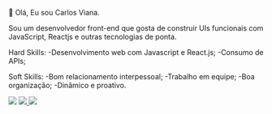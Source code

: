 <p align="left">
  👋 Olá, Eu sou Carlos Viana. 

  Sou um desenvolvedor front-end que gosta de construir UIs funcionais com JavaScript, Reactjs e outras tecnologias de ponta. 

  Hard Skills:
  -Desenvolvimento web com Javascript e React.js;
  -Consumo de APIs;

  Soft Skills:
  -Bom relacionamento interpessoal;
  -Trabalho em equipe;
  -Boa organização;
  -Dinâmico e proativo.
</p>

<p align="left">
  <a href="mailto:eduardostrink@gmail.com" alt="Gmail">
  <img src="https://img.shields.io/badge/-Gmail-FF0000?style=flat-square&labelColor=FF0000&logo=gmail&logoColor=white&link=eduardostrink@gmail.com" /></a>

  <a href="https://www.linkedin.com/in/carlos-eduardo-alves-viana" alt="Linkedin">
  <img src="https://img.shields.io/badge/-Linkedin-0e76a8?style=flat-square&logo=Linkedin&logoColor=white&link=https://www.linkedin.com/in/carlos-eduardo-alves-viana/" />
  </a>

  <a href="https://wa.me/5586994873708" alt="WhatsApp">
  <img src="https://img.shields.io/badge/-WhatsApp-25d366?style=flat-square&labelColor=25d366&logo=whatsapp&logoColor=white&link=https://wa.me/5586994873708"/>
  </a>
</p>
